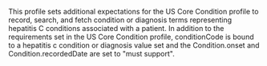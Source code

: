 This profile sets additional expectations for the US Core Condition profile to record, search, and fetch condition or diagnosis terms representing hepatitis C conditions associated with a patient. In addition to the requirements set in the US Core Condition profile, conditionCode is bound to a hepatitis c condition or diagnosis value set and the Condition.onset and Condition.recordedDate are set to "must support".